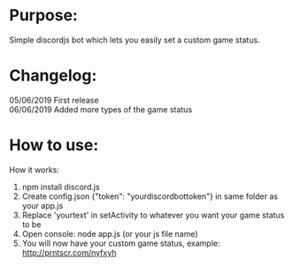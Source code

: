 # Purpose:

Simple discordjs bot which lets you easily set a custom game status.

# Changelog:
05/06/2019 First release<br>
06/06/2019 Added more types of the game status

# How to use:

How it works:
1) npm install discord.js
2) Create config.json {"token": "yourdiscordbottoken"} in same folder as your app.js
3) Replace 'yourtext' in setActivity to whatever you want your game status to be
4) Open console: node app.js  (or your js file name)
4) You will now have your custom game status, example: http://prntscr.com/nyfxyh


